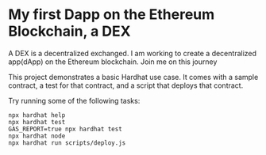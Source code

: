 # My first Dapp on the Ethereum Blockchain, a DEX

A DEX is a decentralized exchanged. I am working to create a decentralized app(dApp) on the Ethereum blockchain. Join me on this journey

This project demonstrates a basic Hardhat use case. It comes with a sample contract, a test for that contract, and a script that deploys that contract.

Try running some of the following tasks:

```shell
npx hardhat help
npx hardhat test
GAS_REPORT=true npx hardhat test
npx hardhat node
npx hardhat run scripts/deploy.js
```
